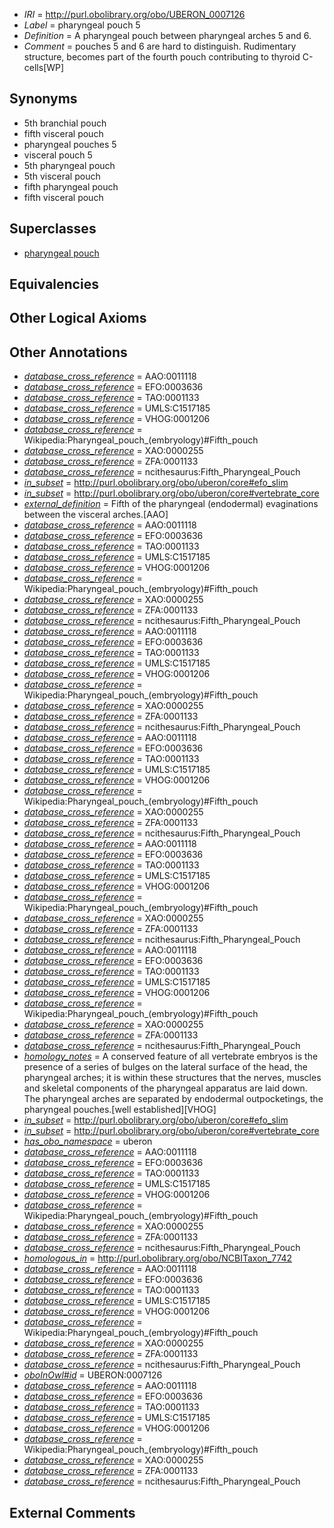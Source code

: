  * *IRI* = http://purl.obolibrary.org/obo/UBERON_0007126
 * *Label* = pharyngeal pouch 5
 * *Definition* = A pharyngeal pouch between pharyngeal arches 5 and 6.
 * *Comment* = pouches 5 and 6 are hard to distinguish. Rudimentary structure, becomes part of the fourth pouch contributing to thyroid C-cells[WP]

## Synonyms

 * 5th branchial pouch
 * fifth visceral pouch
 * pharyngeal pouches 5
 * visceral pouch 5
 * 5th pharyngeal pouch
 * 5th visceral pouch
 * fifth pharyngeal pouch
 * fifth visceral pouch

## Superclasses

 * [pharyngeal pouch](../../UBERON/17/UBERON_0004117.md)

## Equivalencies


## Other Logical Axioms


## Other Annotations

 * *[database_cross_reference](../../ef/oboInOwl#hasDbXref.md)* = AAO:0011118
 * *[database_cross_reference](../../ef/oboInOwl#hasDbXref.md)* = EFO:0003636
 * *[database_cross_reference](../../ef/oboInOwl#hasDbXref.md)* = TAO:0001133
 * *[database_cross_reference](../../ef/oboInOwl#hasDbXref.md)* = UMLS:C1517185
 * *[database_cross_reference](../../ef/oboInOwl#hasDbXref.md)* = VHOG:0001206
 * *[database_cross_reference](../../ef/oboInOwl#hasDbXref.md)* = Wikipedia:Pharyngeal_pouch_(embryology)#Fifth_pouch
 * *[database_cross_reference](../../ef/oboInOwl#hasDbXref.md)* = XAO:0000255
 * *[database_cross_reference](../../ef/oboInOwl#hasDbXref.md)* = ZFA:0001133
 * *[database_cross_reference](../../ef/oboInOwl#hasDbXref.md)* = ncithesaurus:Fifth_Pharyngeal_Pouch
 * *[in_subset](../../et/oboInOwl#inSubset.md)* = http://purl.obolibrary.org/obo/uberon/core#efo_slim
 * *[in_subset](../../et/oboInOwl#inSubset.md)* = http://purl.obolibrary.org/obo/uberon/core#vertebrate_core
 * *[external_definition](../../UBPROP/01/UBPROP_0000001.md)* = Fifth of the pharyngeal (endodermal) evaginations between the visceral arches.[AAO]
 * *[database_cross_reference](../../ef/oboInOwl#hasDbXref.md)* = AAO:0011118
 * *[database_cross_reference](../../ef/oboInOwl#hasDbXref.md)* = EFO:0003636
 * *[database_cross_reference](../../ef/oboInOwl#hasDbXref.md)* = TAO:0001133
 * *[database_cross_reference](../../ef/oboInOwl#hasDbXref.md)* = UMLS:C1517185
 * *[database_cross_reference](../../ef/oboInOwl#hasDbXref.md)* = VHOG:0001206
 * *[database_cross_reference](../../ef/oboInOwl#hasDbXref.md)* = Wikipedia:Pharyngeal_pouch_(embryology)#Fifth_pouch
 * *[database_cross_reference](../../ef/oboInOwl#hasDbXref.md)* = XAO:0000255
 * *[database_cross_reference](../../ef/oboInOwl#hasDbXref.md)* = ZFA:0001133
 * *[database_cross_reference](../../ef/oboInOwl#hasDbXref.md)* = ncithesaurus:Fifth_Pharyngeal_Pouch
 * *[database_cross_reference](../../ef/oboInOwl#hasDbXref.md)* = AAO:0011118
 * *[database_cross_reference](../../ef/oboInOwl#hasDbXref.md)* = EFO:0003636
 * *[database_cross_reference](../../ef/oboInOwl#hasDbXref.md)* = TAO:0001133
 * *[database_cross_reference](../../ef/oboInOwl#hasDbXref.md)* = UMLS:C1517185
 * *[database_cross_reference](../../ef/oboInOwl#hasDbXref.md)* = VHOG:0001206
 * *[database_cross_reference](../../ef/oboInOwl#hasDbXref.md)* = Wikipedia:Pharyngeal_pouch_(embryology)#Fifth_pouch
 * *[database_cross_reference](../../ef/oboInOwl#hasDbXref.md)* = XAO:0000255
 * *[database_cross_reference](../../ef/oboInOwl#hasDbXref.md)* = ZFA:0001133
 * *[database_cross_reference](../../ef/oboInOwl#hasDbXref.md)* = ncithesaurus:Fifth_Pharyngeal_Pouch
 * *[database_cross_reference](../../ef/oboInOwl#hasDbXref.md)* = AAO:0011118
 * *[database_cross_reference](../../ef/oboInOwl#hasDbXref.md)* = EFO:0003636
 * *[database_cross_reference](../../ef/oboInOwl#hasDbXref.md)* = TAO:0001133
 * *[database_cross_reference](../../ef/oboInOwl#hasDbXref.md)* = UMLS:C1517185
 * *[database_cross_reference](../../ef/oboInOwl#hasDbXref.md)* = VHOG:0001206
 * *[database_cross_reference](../../ef/oboInOwl#hasDbXref.md)* = Wikipedia:Pharyngeal_pouch_(embryology)#Fifth_pouch
 * *[database_cross_reference](../../ef/oboInOwl#hasDbXref.md)* = XAO:0000255
 * *[database_cross_reference](../../ef/oboInOwl#hasDbXref.md)* = ZFA:0001133
 * *[database_cross_reference](../../ef/oboInOwl#hasDbXref.md)* = ncithesaurus:Fifth_Pharyngeal_Pouch
 * *[database_cross_reference](../../ef/oboInOwl#hasDbXref.md)* = AAO:0011118
 * *[database_cross_reference](../../ef/oboInOwl#hasDbXref.md)* = EFO:0003636
 * *[database_cross_reference](../../ef/oboInOwl#hasDbXref.md)* = TAO:0001133
 * *[database_cross_reference](../../ef/oboInOwl#hasDbXref.md)* = UMLS:C1517185
 * *[database_cross_reference](../../ef/oboInOwl#hasDbXref.md)* = VHOG:0001206
 * *[database_cross_reference](../../ef/oboInOwl#hasDbXref.md)* = Wikipedia:Pharyngeal_pouch_(embryology)#Fifth_pouch
 * *[database_cross_reference](../../ef/oboInOwl#hasDbXref.md)* = XAO:0000255
 * *[database_cross_reference](../../ef/oboInOwl#hasDbXref.md)* = ZFA:0001133
 * *[database_cross_reference](../../ef/oboInOwl#hasDbXref.md)* = ncithesaurus:Fifth_Pharyngeal_Pouch
 * *[database_cross_reference](../../ef/oboInOwl#hasDbXref.md)* = AAO:0011118
 * *[database_cross_reference](../../ef/oboInOwl#hasDbXref.md)* = EFO:0003636
 * *[database_cross_reference](../../ef/oboInOwl#hasDbXref.md)* = TAO:0001133
 * *[database_cross_reference](../../ef/oboInOwl#hasDbXref.md)* = UMLS:C1517185
 * *[database_cross_reference](../../ef/oboInOwl#hasDbXref.md)* = VHOG:0001206
 * *[database_cross_reference](../../ef/oboInOwl#hasDbXref.md)* = Wikipedia:Pharyngeal_pouch_(embryology)#Fifth_pouch
 * *[database_cross_reference](../../ef/oboInOwl#hasDbXref.md)* = XAO:0000255
 * *[database_cross_reference](../../ef/oboInOwl#hasDbXref.md)* = ZFA:0001133
 * *[database_cross_reference](../../ef/oboInOwl#hasDbXref.md)* = ncithesaurus:Fifth_Pharyngeal_Pouch
 * *[homology_notes](../../UBPROP/03/UBPROP_0000003.md)* = A conserved feature of all vertebrate embryos is the presence of a series of bulges on the lateral surface of the head, the pharyngeal arches; it is within these structures that the nerves, muscles and skeletal components of the pharyngeal apparatus are laid down. The pharyngeal arches are separated by endodermal outpocketings, the pharyngeal pouches.[well established][VHOG]
 * *[in_subset](../../et/oboInOwl#inSubset.md)* = http://purl.obolibrary.org/obo/uberon/core#efo_slim
 * *[in_subset](../../et/oboInOwl#inSubset.md)* = http://purl.obolibrary.org/obo/uberon/core#vertebrate_core
 * *[has_obo_namespace](../../ce/oboInOwl#hasOBONamespace.md)* = uberon
 * *[database_cross_reference](../../ef/oboInOwl#hasDbXref.md)* = AAO:0011118
 * *[database_cross_reference](../../ef/oboInOwl#hasDbXref.md)* = EFO:0003636
 * *[database_cross_reference](../../ef/oboInOwl#hasDbXref.md)* = TAO:0001133
 * *[database_cross_reference](../../ef/oboInOwl#hasDbXref.md)* = UMLS:C1517185
 * *[database_cross_reference](../../ef/oboInOwl#hasDbXref.md)* = VHOG:0001206
 * *[database_cross_reference](../../ef/oboInOwl#hasDbXref.md)* = Wikipedia:Pharyngeal_pouch_(embryology)#Fifth_pouch
 * *[database_cross_reference](../../ef/oboInOwl#hasDbXref.md)* = XAO:0000255
 * *[database_cross_reference](../../ef/oboInOwl#hasDbXref.md)* = ZFA:0001133
 * *[database_cross_reference](../../ef/oboInOwl#hasDbXref.md)* = ncithesaurus:Fifth_Pharyngeal_Pouch
 * *[homologous_in](../../core#homologous/in/core#homologous_in.md)* = http://purl.obolibrary.org/obo/NCBITaxon_7742
 * *[database_cross_reference](../../ef/oboInOwl#hasDbXref.md)* = AAO:0011118
 * *[database_cross_reference](../../ef/oboInOwl#hasDbXref.md)* = EFO:0003636
 * *[database_cross_reference](../../ef/oboInOwl#hasDbXref.md)* = TAO:0001133
 * *[database_cross_reference](../../ef/oboInOwl#hasDbXref.md)* = UMLS:C1517185
 * *[database_cross_reference](../../ef/oboInOwl#hasDbXref.md)* = VHOG:0001206
 * *[database_cross_reference](../../ef/oboInOwl#hasDbXref.md)* = Wikipedia:Pharyngeal_pouch_(embryology)#Fifth_pouch
 * *[database_cross_reference](../../ef/oboInOwl#hasDbXref.md)* = XAO:0000255
 * *[database_cross_reference](../../ef/oboInOwl#hasDbXref.md)* = ZFA:0001133
 * *[database_cross_reference](../../ef/oboInOwl#hasDbXref.md)* = ncithesaurus:Fifth_Pharyngeal_Pouch
 * *[oboInOwl#id](../../id/oboInOwl#id.md)* = UBERON:0007126
 * *[database_cross_reference](../../ef/oboInOwl#hasDbXref.md)* = AAO:0011118
 * *[database_cross_reference](../../ef/oboInOwl#hasDbXref.md)* = EFO:0003636
 * *[database_cross_reference](../../ef/oboInOwl#hasDbXref.md)* = TAO:0001133
 * *[database_cross_reference](../../ef/oboInOwl#hasDbXref.md)* = UMLS:C1517185
 * *[database_cross_reference](../../ef/oboInOwl#hasDbXref.md)* = VHOG:0001206
 * *[database_cross_reference](../../ef/oboInOwl#hasDbXref.md)* = Wikipedia:Pharyngeal_pouch_(embryology)#Fifth_pouch
 * *[database_cross_reference](../../ef/oboInOwl#hasDbXref.md)* = XAO:0000255
 * *[database_cross_reference](../../ef/oboInOwl#hasDbXref.md)* = ZFA:0001133
 * *[database_cross_reference](../../ef/oboInOwl#hasDbXref.md)* = ncithesaurus:Fifth_Pharyngeal_Pouch

## External Comments


